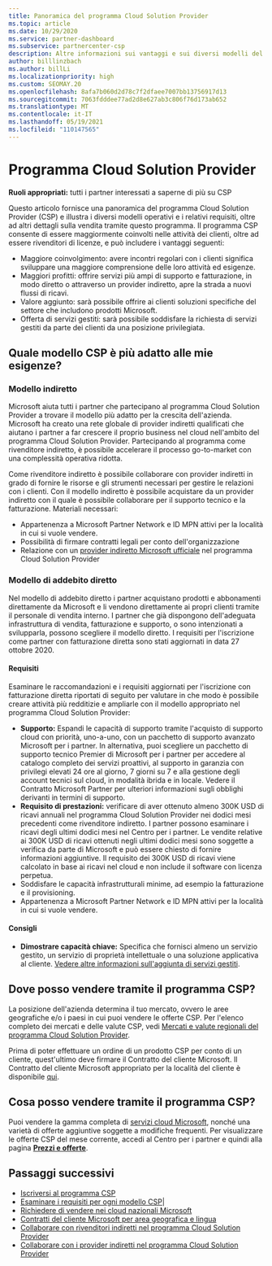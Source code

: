 ```yaml
---
title: Panoramica del programma Cloud Solution Provider
ms.topic: article
ms.date: 10/29/2020
ms.service: partner-dashboard
ms.subservice: partnercenter-csp
description: Altre informazioni sui vantaggi e sui diversi modelli del programma Cloud Solution Provider(CSP) per favorire la crescita aziendale con nuovi clienti e nuove competenze.
author: billlinzbach
ms.author: billLi
ms.localizationpriority: high
ms.custom: SEOMAY.20
ms.openlocfilehash: 8afa7b060d2d78c7f2dfaee7007bb13756917d13
ms.sourcegitcommit: 7063fdddee77ad2d8e627ab3c806f76d173ab652
ms.translationtype: MT
ms.contentlocale: it-IT
ms.lasthandoff: 05/19/2021
ms.locfileid: "110147565"
---
```

# <a name="cloud-solution-provider-program"></a>Programma Cloud Solution Provider 

**Ruoli appropriati:** tutti i partner interessati a saperne di più su CSP

Questo articolo fornisce una panoramica del programma Cloud Solution Provider (CSP) e illustra i diversi modelli operativi e i relativi requisiti, oltre ad altri dettagli sulla vendita tramite questo programma.  Il programma CSP consente di essere maggiormente coinvolti nelle attività dei clienti, oltre ad essere rivenditori di licenze, e può includere i vantaggi seguenti: 

- Maggiore coinvolgimento: avere incontri regolari con i clienti significa sviluppare una maggiore comprensione delle loro attività ed esigenze.
- Maggiori profitti: offrire servizi più ampi di supporto e fatturazione, in modo diretto o attraverso un provider indiretto, apre la strada a nuovi flussi di ricavi.  
- Valore aggiunto: sarà possibile offrire ai clienti soluzioni specifiche del settore che includono prodotti Microsoft.
- Offerta di servizi gestiti: sarà possibile soddisfare la richiesta di servizi gestiti da parte dei clienti da una posizione privilegiata. 

## <a name="which-csp-model-is-best-for-me"></a>Quale modello CSP è più adatto alle mie esigenze?

### <a name="indirect-model"></a>Modello indiretto

Microsoft aiuta tutti i partner che partecipano al programma Cloud Solution Provider a trovare il modello più adatto per la crescita dell'azienda. Microsoft ha creato una rete globale di provider indiretti qualificati che aiutano i partner a far crescere il proprio business nel cloud nell'ambito del programma Cloud Solution Provider. Partecipando al programma come rivenditore indiretto, è possibile accelerare il processo go-to-market con una complessità operativa ridotta. 

Come rivenditore indiretto è possibile collaborare con provider indiretti in grado di fornire le risorse e gli strumenti necessari per gestire le relazioni con i clienti. Con il modello indiretto è possibile acquistare da un provider indiretto con il quale è possibile collaborare per il supporto tecnico e la fatturazione.
Materiali necessari: 

- Appartenenza a Microsoft Partner Network e ID MPN attivi per la località in cui si vuole vendere.
- Possibilità di firmare contratti legali per conto dell'organizzazione
- Relazione con un [provider indiretto Microsoft ufficiale](https://partnercenter.microsoft.com/partner/find-a-provider) nel programma Cloud Solution Provider

### <a name="direct-bill-model"></a>Modello di addebito diretto

Nel modello di addebito diretto i partner acquistano prodotti e abbonamenti direttamente da Microsoft e li vendono direttamente ai propri clienti tramite il personale di vendita interno. I partner che già dispongono dell'adeguata infrastruttura di vendita, fatturazione e supporto, o sono intenzionati a svilupparla, possono scegliere il modello diretto. I requisiti per l'iscrizione come partner con fatturazione diretta sono stati aggiornati in data 27 ottobre 2020.

#### <a name="requirements"></a>Requisiti

Esaminare le raccomandazioni e i requisiti aggiornati per l'iscrizione con fatturazione diretta riportati di seguito per valutare in che modo è possibile creare attività più redditizie e ampliarle con il modello appropriato nel programma Cloud Solution Provider:  

- **Supporto:** Espandi le capacità di supporto tramite l'acquisto di supporto cloud con priorità, uno-a-uno, con un pacchetto di supporto avanzato Microsoft per i partner. In alternativa, puoi scegliere un pacchetto di supporto tecnico Premier di Microsoft per i partner per accedere al catalogo completo dei servizi proattivi, al supporto in garanzia con privilegi elevati 24 ore al giorno, 7 giorni su 7 e alla gestione degli account tecnici sul cloud, in modalità ibrida e in locale. Vedere il Contratto Microsoft Partner per ulteriori informazioni sugli obblighi derivanti in termini di supporto.
- **Requisito di prestazioni:** verificare di aver ottenuto almeno 300K USD di ricavi annuali nel programma Cloud Solution Provider nei dodici mesi precedenti come rivenditore indiretto. I partner possono esaminare i ricavi degli ultimi dodici mesi nel Centro per i partner. Le vendite relative ai 300K USD di ricavi ottenuti negli ultimi dodici mesi sono soggette a verifica da parte di Microsoft e può essere chiesto di fornire informazioni aggiuntive. Il requisito dei 300K USD di ricavi viene calcolato in base ai ricavi nel cloud e non include il software con licenza perpetua.
- Soddisfare le capacità infrastrutturali minime, ad esempio la fatturazione e il provisioning.
- Appartenenza a Microsoft Partner Network e ID MPN attivi per la località in cui si vuole vendere.

#### <a name="recommendations"></a>Consigli

- **Dimostrare capacità chiave:** Specifica che fornisci almeno un servizio gestito, un servizio di proprietà intellettuale o una soluzione applicativa al cliente. [Vedere altre informazioni sull'aggiunta di servizi gestiti](https://partner.microsoft.com/solutions/managed-services). 

## <a name="where-can-i-sell-through-the-csp-program"></a>Dove posso vendere tramite il programma CSP?

La posizione dell'azienda determina il tuo mercato, ovvero le aree geografiche e/o i paesi in cui puoi vendere le offerte CSP. Per l'elenco completo dei mercati e delle valute CSP, vedi [Mercati e valute regionali del programma Cloud Solution Provider](regional-authorization-overview.md).

Prima di poter effettuare un ordine di un prodotto CSP per conto di un cliente, quest'ultimo deve firmare il Contratto del cliente Microsoft. Il Contratto del cliente Microsoft appropriato per la località del cliente è disponibile [qui](agreements.md).  

## <a name="what-can-i-sell-through-the-csp-program"></a>Cosa posso vendere tramite il programma CSP?

Puoi vendere la gamma completa di [servizi cloud Microsoft](https://partner.microsoft.com/cloud-solution-provider/products-and-services), nonché una varietà di offerte aggiuntive soggette a modifiche frequenti. Per visualizzare le offerte CSP del mese corrente, accedi al Centro per i partner e quindi alla pagina [**Prezzi e offerte**](https://partnercenter.microsoft.com/pcv/sales).

## <a name="next-steps"></a>Passaggi successivi

- [Iscriversi al programma CSP](enrolling-in-the-csp-program.md)
- [Esaminare i requisiti per ogni modello CSP](https://partnercenter.microsoft.com/partner/cloud-solution-provider)|
- [Richiedere di vendere nei cloud nazionali Microsoft](csp-national-clouds-overview.md)
- [Contratti del cliente Microsoft per area geografica e lingua](agreements.md)
- [Collaborare con rivenditori indiretti nel programma Cloud Solution Provider](indirect-provider-tasks-in-partner-center.md)
- [Collaborare con i provider indiretti nel programma Cloud Solution Provider](indirect-reseller-tasks-in-partner-center.md)
